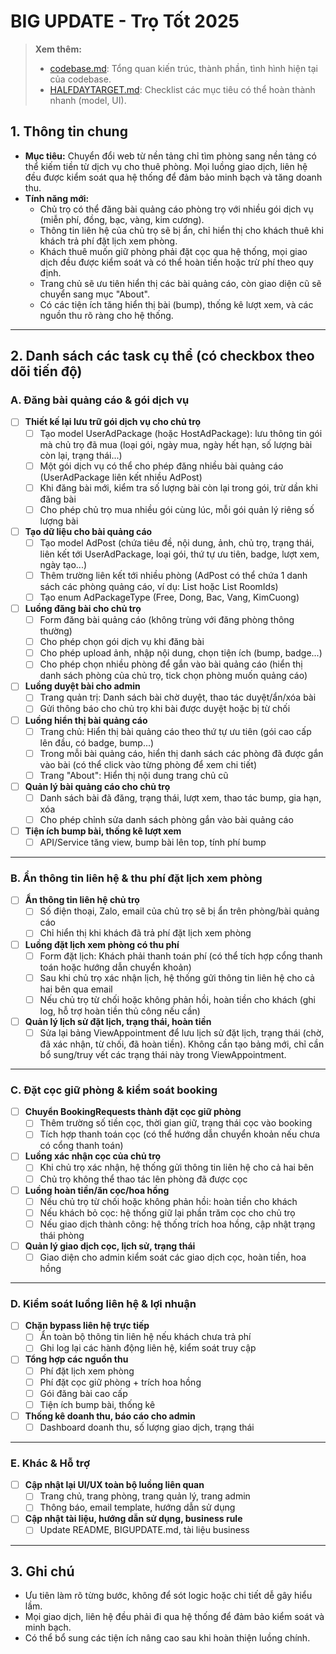 # BIG UPDATE - Trọ Tốt 2025

> **Xem thêm:**
> - [codebase.md](codebase.md): Tổng quan kiến trúc, thành phần, tình hình hiện tại của codebase.
> - [HALFDAYTARGET.md](HALFDAYTARGET.md): Checklist các mục tiêu có thể hoàn thành nhanh (model, UI).

## 1. Thông tin chung

- **Mục tiêu:** Chuyển đổi web từ nền tảng chỉ tìm phòng sang nền tảng có thể kiếm tiền từ dịch vụ cho thuê phòng. Mọi luồng giao dịch, liên hệ đều được kiểm soát qua hệ thống để đảm bảo minh bạch và tăng doanh thu.
- **Tính năng mới:**
  - Chủ trọ có thể đăng bài quảng cáo phòng trọ với nhiều gói dịch vụ (miễn phí, đồng, bạc, vàng, kim cương).
  - Thông tin liên hệ của chủ trọ sẽ bị ẩn, chỉ hiển thị cho khách thuê khi khách trả phí đặt lịch xem phòng.
  - Khách thuê muốn giữ phòng phải đặt cọc qua hệ thống, mọi giao dịch đều được kiểm soát và có thể hoàn tiền hoặc trừ phí theo quy định.
  - Trang chủ sẽ ưu tiên hiển thị các bài quảng cáo, còn giao diện cũ sẽ chuyển sang mục "About".
  - Có các tiện ích tăng hiển thị bài (bump), thống kê lượt xem, và các nguồn thu rõ ràng cho hệ thống.

---

## 2. Danh sách các task cụ thể (có checkbox theo dõi tiến độ)

### A. Đăng bài quảng cáo & gói dịch vụ

- [ ] **Thiết kế lại lưu trữ gói dịch vụ cho chủ trọ**
   - [ ] Tạo model UserAdPackage (hoặc HostAdPackage): lưu thông tin gói mà chủ trọ đã mua (loại gói, ngày mua, ngày hết hạn, số lượng bài còn lại, trạng thái...)
   - [ ] Một gói dịch vụ có thể cho phép đăng nhiều bài quảng cáo (UserAdPackage liên kết nhiều AdPost)
   - [ ] Khi đăng bài mới, kiểm tra số lượng bài còn lại trong gói, trừ dần khi đăng bài
   - [ ] Cho phép chủ trọ mua nhiều gói cùng lúc, mỗi gói quản lý riêng số lượng bài

- [ ] **Tạo dữ liệu cho bài quảng cáo**
   - [ ] Tạo model AdPost (chứa tiêu đề, nội dung, ảnh, chủ trọ, trạng thái, liên kết tới UserAdPackage, loại gói, thứ tự ưu tiên, badge, lượt xem, ngày tạo...)
   - [ ] Thêm trường liên kết tới nhiều phòng (AdPost có thể chứa 1 danh sách các phòng quảng cáo, ví dụ: List<Room> hoặc List<Guid> RoomIds)
   - [ ] Tạo enum AdPackageType (Free, Dong, Bac, Vang, KimCuong)

- [ ] **Luồng đăng bài cho chủ trọ**
   - [ ] Form đăng bài quảng cáo (không trùng với đăng phòng thông thường)
   - [ ] Cho phép chọn gói dịch vụ khi đăng bài
   - [ ] Cho phép upload ảnh, nhập nội dung, chọn tiện ích (bump, badge...)
   - [ ] Cho phép chọn nhiều phòng để gắn vào bài quảng cáo (hiển thị danh sách phòng của chủ trọ, tick chọn phòng muốn quảng cáo)

- [ ] **Luồng duyệt bài cho admin**
   - [ ] Trang quản trị: Danh sách bài chờ duyệt, thao tác duyệt/ẩn/xóa bài
   - [ ] Gửi thông báo cho chủ trọ khi bài được duyệt hoặc bị từ chối

- [ ] **Luồng hiển thị bài quảng cáo**
   - [ ] Trang chủ: Hiển thị bài quảng cáo theo thứ tự ưu tiên (gói cao cấp lên đầu, có badge, bump...)
   - [ ] Trong mỗi bài quảng cáo, hiển thị danh sách các phòng đã được gắn vào bài (có thể click vào từng phòng để xem chi tiết)
   - [ ] Trang "About": Hiển thị nội dung trang chủ cũ

- [ ] **Quản lý bài quảng cáo cho chủ trọ**
   - [ ] Danh sách bài đã đăng, trạng thái, lượt xem, thao tác bump, gia hạn, xóa
   - [ ] Cho phép chỉnh sửa danh sách phòng gắn vào bài quảng cáo

- [ ] **Tiện ích bump bài, thống kê lượt xem**
   - [ ] API/Service tăng view, bump bài lên top, tính phí bump

---

### B. Ẩn thông tin liên hệ & thu phí đặt lịch xem phòng

- [ ] **Ẩn thông tin liên hệ chủ trọ**
   - [ ] Số điện thoại, Zalo, email của chủ trọ sẽ bị ẩn trên phòng/bài quảng cáo
   - [ ] Chỉ hiển thị khi khách đã trả phí đặt lịch xem phòng

- [ ] **Luồng đặt lịch xem phòng có thu phí**
   - [ ] Form đặt lịch: Khách phải thanh toán phí (có thể tích hợp cổng thanh toán hoặc hướng dẫn chuyển khoản)
   - [ ] Sau khi chủ trọ xác nhận lịch, hệ thống gửi thông tin liên hệ cho cả hai bên qua email
   - [ ] Nếu chủ trọ từ chối hoặc không phản hồi, hoàn tiền cho khách (ghi log, hỗ trợ hoàn tiền thủ công nếu cần)

- [ ] **Quản lý lịch sử đặt lịch, trạng thái, hoàn tiền**
   - [ ] Sửa lại bảng ViewAppointment để lưu lịch sử đặt lịch, trạng thái (chờ, đã xác nhận, từ chối, đã hoàn tiền). Không cần tạo bảng mới, chỉ cần bổ sung/truy vết các trạng thái này trong ViewAppointment.

---

### C. Đặt cọc giữ phòng & kiểm soát booking

- [ ] **Chuyển BookingRequests thành đặt cọc giữ phòng**
   - [ ] Thêm trường số tiền cọc, thời gian giữ, trạng thái cọc vào booking
   - [ ] Tích hợp thanh toán cọc (có thể hướng dẫn chuyển khoản nếu chưa có cổng thanh toán)

- [ ] **Luồng xác nhận cọc của chủ trọ**
   - [ ] Khi chủ trọ xác nhận, hệ thống gửi thông tin liên hệ cho cả hai bên
   - [ ] Chủ trọ không thể thao tác lên phòng đã được cọc

- [ ] **Luồng hoàn tiền/ăn cọc/hoa hồng**
   - [ ] Nếu chủ trọ từ chối hoặc không phản hồi: hoàn tiền cho khách
   - [ ] Nếu khách bỏ cọc: hệ thống giữ lại phần trăm cọc cho chủ trọ
   - [ ] Nếu giao dịch thành công: hệ thống trích hoa hồng, cập nhật trạng thái phòng

- [ ] **Quản lý giao dịch cọc, lịch sử, trạng thái**
   - [ ] Giao diện cho admin kiểm soát các giao dịch cọc, hoàn tiền, hoa hồng

---

### D. Kiểm soát luồng liên hệ & lợi nhuận

- [ ] **Chặn bypass liên hệ trực tiếp**
   - [ ] Ẩn toàn bộ thông tin liên hệ nếu khách chưa trả phí
   - [ ] Ghi log lại các hành động liên hệ, kiểm soát truy cập

- [ ] **Tổng hợp các nguồn thu**
   - [ ] Phí đặt lịch xem phòng
   - [ ] Phí đặt cọc giữ phòng + trích hoa hồng
   - [ ] Gói đăng bài cao cấp
   - [ ] Tiện ích bump bài, thống kê

- [ ] **Thống kê doanh thu, báo cáo cho admin**
   - [ ] Dashboard doanh thu, số lượng giao dịch, trạng thái

---

### E. Khác & Hỗ trợ

- [ ] **Cập nhật lại UI/UX toàn bộ luồng liên quan**
   - [ ] Trang chủ, trang phòng, trang quản lý, trang admin
   - [ ] Thông báo, email template, hướng dẫn sử dụng

- [ ] **Cập nhật tài liệu, hướng dẫn sử dụng, business rule**
   - [ ] Update README, BIGUPDATE.md, tài liệu business

---

## 3. Ghi chú

- Ưu tiên làm rõ từng bước, không để sót logic hoặc chi tiết dễ gây hiểu lầm.
- Mọi giao dịch, liên hệ đều phải đi qua hệ thống để đảm bảo kiểm soát và minh bạch.
- Có thể bổ sung các tiện ích nâng cao sau khi hoàn thiện luồng chính.
